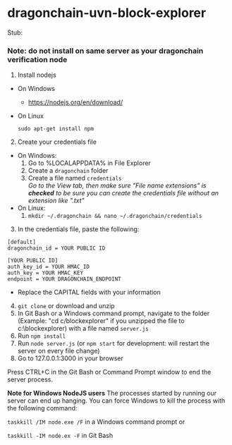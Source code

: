 # dragonchain-uvn-block-explorer

Stub:

### Note: do not install on same server as your dragonchain verification node

1. Install nodejs
  - On Windows
    - https://nodejs.org/en/download/
  - On Linux

    ```sudo apt-get install npm```
  
2. Create your credentials file
  - On Windows:
    1. Go to %LOCALAPPDATA% in File Explorer
    2. Create a ```dragonchain``` folder
    3. Create a file named ```credentials```    
*Go to the View tab, then make sure "File name extensions" is **checked** to be sure you can create the credentials file without an extension like ".txt"*
  - On Linux:
    1. ```mkdir ~/.dragonchain && nano ~/.dragonchain/credentials```    
3. In the credentials file, paste the following:
  ```
  [default]
  dragonchain_id = YOUR PUBLIC ID

  [YOUR PUBLIC ID]
  auth_key_id = YOUR HMAC_ID
  auth_key = YOUR HMAC_KEY
  endpoint = YOUR DRAGONCHAIN_ENDPOINT
  ```
  
  - Replace the CAPITAL fields with your information
  
4. ```git clone``` or download and unzip
5. In Git Bash or a Windows command prompt, navigate to the folder (Example: "cd c/blockexplorer" if you unzipped the file to c:\blockexplorer) with a file named ```server.js```
6. Run ```npm install```
7. Run ```node server.js``` (or ```npm start``` for development: will restart the server on every file change)
8. Go to 127.0.0.1:3000 in your browser

Press CTRL+C in the Git Bash or Command Prompt window to end the server process.

**Note for Windows NodeJS users**
The processes started by running our server can end up hanging. You can force Windows to kill the process with the following command:

```taskkill /IM node.exe /F``` in a Windows command prompt or

```taskkill -IM node.ex -F``` in Git Bash
